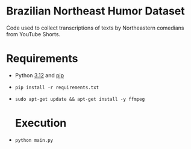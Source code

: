 # Brazilian Northeast Humor Dataset

Code used to collect transcriptions of texts by Northeastern comedians from YouTube Shorts.

# Requirements

- Python [3.12](https://www.python.org/downloads/release/python-3120/) and [pip](https://pip.pypa.io/en/stable/installation/)
- ``pip install -r requirements.txt``
- ``sudo apt-get update && apt-get install -y ffmpeg``

  # Execution
- ``python main.py``
